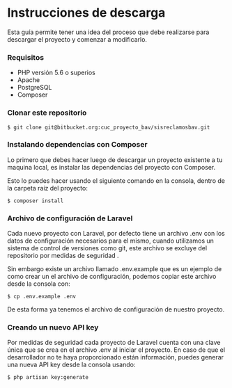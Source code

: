 # Instrucciones de descarga #

Esta guía permite tener una idea del proceso que debe realizarse para descargar el proyecto y comenzar a modificarlo.

### Requisitos ###
* PHP versión 5.6 o superios
* Apache
* PostgreSQL
* Composer

### Clonar este repositorio ###
    $ git clone git@bitbucket.org:cuc_proyecto_bav/sisreclamosbav.git

### Instalando dependencias con Composer ###
Lo primero que debes hacer luego de descargar un proyecto existente a tu maquina local, es instalar las dependencias del proyecto con Composer.

Esto lo puedes hacer usando el siguiente comando en la consola, dentro de la carpeta raíz del proyecto:

    $ composer install

### Archivo de configuración de Laravel ###
Cada nuevo proyecto con Laravel, por defecto tiene un archivo .env con los datos de configuración necesarios para el mismo, cuando utilizamos un sistema de control de versiones como git, este archivo se excluye del repositorio por medidas de seguridad .

Sin embargo  existe un archivo llamado .env.example que es un ejemplo de como crear un el archivo de configuración, podemos copiar este archivo desde la consola con:

    $ cp .env.example .env

De esta forma ya tenemos el archivo de configuración de nuestro proyecto.

### Creando un nuevo API key ###
Por medidas de seguridad cada proyecto de Laravel cuenta con una clave única que se crea en el archivo .env al iniciar el proyecto. En caso de que el desarrollador no te haya proporcionado están información, puedes generar una nueva API key desde la consola usando:

    $ php artisan key:generate
